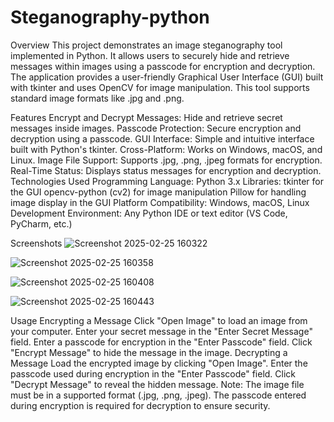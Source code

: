 # Steganography-python
Overview
This project demonstrates an image steganography tool implemented in Python. It allows users to securely hide and retrieve messages within images using a passcode for encryption and decryption. The application provides a user-friendly Graphical User Interface (GUI) built with tkinter and uses OpenCV for image manipulation. This tool supports standard image formats like .jpg and .png.

Features
Encrypt and Decrypt Messages: Hide and retrieve secret messages inside images.
Passcode Protection: Secure encryption and decryption using a passcode.
GUI Interface: Simple and intuitive interface built with Python's tkinter.
Cross-Platform: Works on Windows, macOS, and Linux.
Image File Support: Supports .jpg, .png, .jpeg formats for encryption.
Real-Time Status: Displays status messages for encryption and decryption.
Technologies Used
Programming Language: Python 3.x
Libraries:
tkinter for the GUI
opencv-python (cv2) for image manipulation
Pillow for handling image display in the GUI
Platform Compatibility: Windows, macOS, Linux
Development Environment: Any Python IDE or text editor (VS Code, PyCharm, etc.)


Screenshots
![Screenshot 2025-02-25 160322](https://github.com/user-attachments/assets/c8eec382-cbb5-44dc-8052-90069d650574)

![Screenshot 2025-02-25 160358](https://github.com/user-attachments/assets/461e64c9-e122-4d72-abeb-26467015faf3)

![Screenshot 2025-02-25 160408](https://github.com/user-attachments/assets/b5ef7c82-7762-4cdb-87c7-f8dd202ba5d9)

![Screenshot 2025-02-25 160443](https://github.com/user-attachments/assets/bf563207-7d9c-432e-be25-49845e296cb7)



Usage
Encrypting a Message
Click "Open Image" to load an image from your computer.
Enter your secret message in the "Enter Secret Message" field.
Enter a passcode for encryption in the "Enter Passcode" field.
Click "Encrypt Message" to hide the message in the image.
Decrypting a Message
Load the encrypted image by clicking "Open Image".
Enter the passcode used during encryption in the "Enter Passcode" field.
Click "Decrypt Message" to reveal the hidden message.
Note:
The image file must be in a supported format (.jpg, .png, .jpeg).
The passcode entered during encryption is required for decryption to ensure security.
